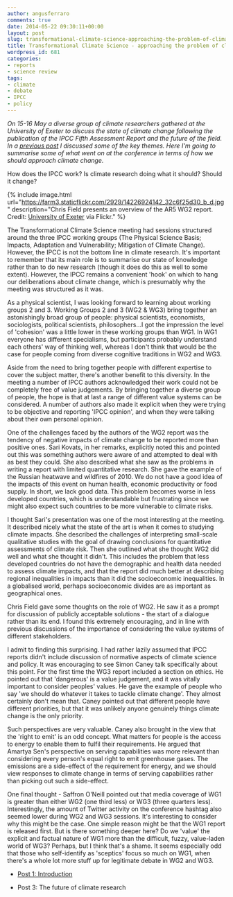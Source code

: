 ```yaml
---
author: angusferraro
comments: true
date: 2014-05-22 09:30:11+00:00
layout: post
slug: transformational-climate-science-approaching-the-problem-of-climate-change
title: Transformational Climate Science - approaching the problem of climate change
wordpress_id: 681
categories:
- reports
- science review
tags:
- climate
- debate
- IPCC
- policy
---
```


_On 15-16 May a diverse group of climate researchers gathered at the University of Exeter to discuss the state of climate change following the publication of the IPCC Fifth Assessment Report and the future of the field. In a [previous post](http://angusferraro.wordpress.com/2014/05/21/transformational-climate-science-meeting-report/) I discussed some of the key themes. Here I'm going to summarise some of what went on at the conference in terms of how we should approach climate change._

How does the IPCC work? Is climate research doing what it should? Should it change?

{% include image.html
url="https://farm3.staticflickr.com/2929/14226924142_32c6f25d30_b_d.jpg"
description="Chris Field presents an overview of the AR5 WG2 report. Credit: [University of Exeter](https://www.flickr.com/photos/26126239@N02/) via Flickr." %}

The Transformational Climate Science meeting had sessions structured around the three IPCC working groups (The Physical Science Basis; Impacts, Adaptation and Vulnerability; Mitigation of Climate Change). However, the IPCC is not the bottom line in climate research. It's important to remember that its main role is to summarise our state of knowledge rather than to do new research (though it does do this as well to some extent). However, the IPCC remains a convenient 'hook' on which to hang our deliberations about climate change, which is presumably why the meeting was structured as it was.

As a physical scientist, I was looking forward to learning about working groups 2 and 3. Working Groups 2 and 3 (WG2 & WG3) bring together an astonishingly broad group of people: physical scientists, economists, sociologists, political scientists, philosophers...I got the impression the level of 'cohesion' was a little lower in these working groups than WG1. In WG1 everyone has different specialisms, but participants probably understand each others' way of thinking well, whereas I don't think that would be the case for people coming from diverse cognitive traditions in WG2 and WG3.

Aside from the need to bring together people with different expertise to cover the subject matter, there's another benefit to this diversity. In the meeting a number of IPCC authors acknowledged their work could not be completely free of value judgements. By bringing together a diverse group of people, the hope is that at last a range of different value systems can be considered. A number of authors also made it explicit when they were trying to be objective and reporting 'IPCC opinion', and when they were talking about their own personal opinion.

One of the challenges faced by the authors of the WG2 report was the tendency of negative impacts of climate change to be reported more than positive ones. Sari Kovats, in her remarks, explicitly noted this and pointed out this was something authors were aware of and attempted to deal with as best they could. She also described what she saw as the problems in writing a report with limited quantitative research. She gave the example of the Russian heatwave and wildfires of 2010. We do not have a good idea of the impacts of this event on human health, economic productivity or food supply. In short, we lack good data. This problem becomes worse in less developed countries, which is understandable but frustrating since we might also expect such countries to be more vulnerable to climate risks.

I thought Sari's presentation was one of the most interesting at the meeting. It described nicely what the state of the art is when it comes to studying climate impacts. She described the challenges of interpreting small-scale qualitative studies with the goal of drawing conclusions for quantitative assessments of climate risk. Then she outlined what she thought WG2 did well and what she thought it didn't. This includes the problem that less developed countries do not have the demographic and health data needed to assess climate impacts, and that the report did much better at describing regional inequalities in impacts than it did the socioeconomic inequalities. In a globalised world, perhaps socioeconomic divides are as important as geographical ones.

Chris Field gave some thoughts on the role of WG2. He saw it as a prompt for discussion of publicly acceptable solutions - the start of a dialogue rather than its end. I found this extremely encouraging, and in line with previous discussions of the importance of considering the value systems of different stakeholders.

I admit to finding this surprising. I had rather lazily assumed that IPCC reports didn't include discussion of normative aspects of climate science and policy. It was encouraging to see Simon Caney talk specifically about this point. For the first time the WG3 report included a section on ethics. He pointed out that 'dangerous' is a value judgement, and it was vitally important to consider peoples' values. He gave the example of people who say 'we should do whatever it takes to tackle climate change'. They almost certainly don't mean that. Caney pointed out that different people have different priorities, but that it was unlikely anyone genuinely things climate change is the only priority.

Such perspectives are very valuable. Caney also brought in the view that the 'right to emit' is an odd concept. What matters for people is the access to energy to enable them to fulfil their requirements. He argued that Amartya Sen's perspective on serving capabilities was more relevant than considering every person's equal right to emit greenhouse gases. The emissions are a side-effect of the requirement for energy, and we should view responses to climate change in terms of serving capabilities rather than picking out such a side-effect.

One final thought - Saffron O'Neill pointed out that media coverage of WG1 is greater than either WG2 (one third less) or WG3 (three quarters less). Interestingly, the amount of Twitter activity on the conference hashtag also seemed lower during WG2 and WG3 sessions. It's interesting to consider why this might be the case. One simple reason might be that the WG1 report is released first. But is there something deeper here? Do we 'value' the explicit and factual nature of WG1 more than the difficult, fuzzy, value-laden world of WG3? Perhaps, but I think that's a shame. It seems especially odd that those who self-identify as 'sceptics' focus so much on WG1, when there's a whole lot more stuff up for legitimate debate in WG2 and WG3.
	
* [Post 1: Introduction](http://angusferraro.wordpress.com/2014/05/21/transformational-climate-science-meeting-report/)
	
* Post 3: The future of climate research
